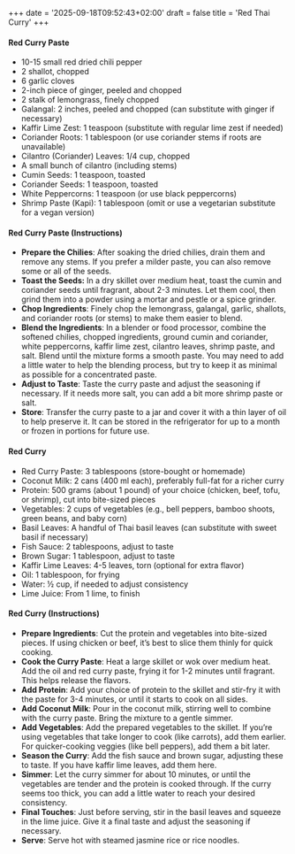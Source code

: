 +++
date = '2025-09-18T09:52:43+02:00'
draft = false
title = 'Red Thai Curry'
+++
#### Red Curry Paste
* 10-15 small red dried chili pepper
* 2 shallot, chopped
* 6 garlic cloves
* 2-inch piece of ginger, peeled and chopped
* 2 stalk of lemongrass, finely chopped
* Galangal: 2 inches, peeled and chopped (can substitute with ginger if necessary)
* Kaffir Lime Zest: 1 teaspoon (substitute with regular lime zest if needed)
* Coriander Roots: 1 tablespoon (or use coriander stems if roots are unavailable)
* Cilantro (Coriander) Leaves: 1/4 cup, chopped
* A small bunch of cilantro (including stems)
* Cumin Seeds: 1 teaspoon, toasted
* Coriander Seeds: 1 teaspoon, toasted
* White Peppercorns: 1 teaspoon (or use black peppercorns)
* Shrimp Paste (Kapi): 1 tablespoon (omit or use a vegetarian substitute for a vegan version)


#### Red Curry Paste (Instructions)
  - **Prepare the Chilies**: After soaking the dried chilies, drain them and remove any stems. If you prefer a milder paste, you can also remove some or all of the seeds.
  - **Toast the Seeds:** In a dry skillet over medium heat, toast the cumin and coriander seeds until fragrant, about 2-3 minutes. Let them cool, then grind them into a powder using a mortar and pestle or a spice grinder.
  - **Chop Ingredients**: Finely chop the lemongrass, galangal, garlic, shallots, and coriander roots (or stems) to make them easier to blend.
  - **Blend the Ingredients**: In a blender or food processor, combine the softened chilies, chopped ingredients, ground cumin and coriander, white peppercorns, kaffir lime zest, cilantro leaves, shrimp paste, and salt. Blend until the mixture forms a smooth paste. You may need to add a little water to help the blending process, but try to keep it as minimal as possible for a concentrated paste.
  - **Adjust to Taste**: Taste the curry paste and adjust the seasoning if necessary. If it needs more salt, you can add a bit more shrimp paste or salt.
  - **Store**: Transfer the curry paste to a jar and cover it with a thin layer of oil to help preserve it. It can be stored in the refrigerator for up to a month or frozen in portions for future use.


#### Red Curry

* Red Curry Paste: 3 tablespoons (store-bought or homemade)
* Coconut Milk: 2 cans (400 ml each), preferably full-fat for a richer curry
* Protein: 500 grams (about 1 pound) of your choice (chicken, beef, tofu, or shrimp), cut into bite-sized pieces
* Vegetables: 2 cups of vegetables (e.g., bell peppers, bamboo shoots, green beans, and baby corn)
* Basil Leaves: A handful of Thai basil leaves (can substitute with sweet basil if necessary)
* Fish Sauce: 2 tablespoons, adjust to taste
* Brown Sugar: 1 tablespoon, adjust to taste
* Kaffir Lime Leaves: 4-5 leaves, torn (optional for extra flavor)
* Oil: 1 tablespoon, for frying
* Water: ½ cup, if needed to adjust consistency
* Lime Juice: From 1 lime, to finish

#### Red Curry (Instructions)
* **Prepare Ingredients**: Cut the protein and vegetables into bite-sized pieces. If using chicken or beef, it’s best to slice them thinly for quick cooking.
* **Cook the Curry Paste**: Heat a large skillet or wok over medium heat. Add the oil and red curry paste, frying it for 1-2 minutes until fragrant. This helps release the flavors.
* **Add Protein**: Add your choice of protein to the skillet and stir-fry it with the paste for 3-4 minutes, or until it starts to cook on all sides.
* **Add Coconut Milk**: Pour in the coconut milk, stirring well to combine with the curry paste. Bring the mixture to a gentle simmer.
* **Add Vegetables**: Add the prepared vegetables to the skillet. If you’re using vegetables that take longer to cook (like carrots), add them earlier. For quicker-cooking veggies (like bell peppers), add them a bit later.
* **Season the Curry**: Add the fish sauce and brown sugar, adjusting these to taste. If you have kaffir lime leaves, add them here.
* **Simmer**: Let the curry simmer for about 10 minutes, or until the vegetables are tender and the protein is cooked through. If the curry seems too thick, you can add a little water to reach your desired consistency. 
* **Final Touches**: Just before serving, stir in the basil leaves and squeeze in the lime juice. Give it a final taste and adjust the seasoning if necessary.
* **Serve**: Serve hot with steamed jasmine rice or rice noodles.
